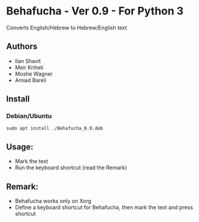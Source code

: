 # Behafucha - Ver 0.9 - For Python 3
Converts English/Hebrew to Hebrew/English text

## Authors
* Ilan Shavit
* Meir Kriheli
* Moshe Wagner
* Amiad Bareli


## Install
### Debian/Ubuntu
`sudo apt install ./Behafucha_0.9.deb`

## Usage:
   - Mark the text
   - Run the keyboard shortcut (read the Remark)

## Remark:
   - Behafucha works only on Xorg
   - Define a keyboard shortcut for Behafucha, then mark the text and press shortcut


